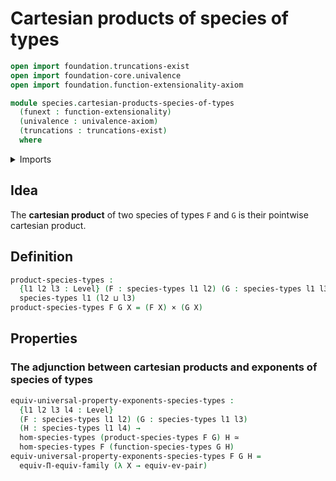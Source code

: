 # Cartesian products of species of types

```agda
open import foundation.truncations-exist
open import foundation-core.univalence
open import foundation.function-extensionality-axiom

module species.cartesian-products-species-of-types
  (funext : function-extensionality)
  (univalence : univalence-axiom)
  (truncations : truncations-exist)
  where
```

<details><summary>Imports</summary>

```agda
open import foundation.cartesian-product-types funext univalence
open import foundation.equivalences funext
open import foundation.functoriality-dependent-function-types funext univalence
open import foundation.universal-property-dependent-pair-types funext
open import foundation.universe-levels

open import species.cartesian-exponents-species-of-types funext univalence
open import species.morphisms-species-of-types funext univalence truncations
open import species.species-of-types funext univalence
```

</details>

## Idea

The **cartesian product** of two species of types `F` and `G` is their pointwise
cartesian product.

## Definition

```agda
product-species-types :
  {l1 l2 l3 : Level} (F : species-types l1 l2) (G : species-types l1 l3) →
  species-types l1 (l2 ⊔ l3)
product-species-types F G X = (F X) × (G X)
```

## Properties

### The adjunction between cartesian products and exponents of species of types

```agda
equiv-universal-property-exponents-species-types :
  {l1 l2 l3 l4 : Level}
  (F : species-types l1 l2) (G : species-types l1 l3)
  (H : species-types l1 l4) →
  hom-species-types (product-species-types F G) H ≃
  hom-species-types F (function-species-types G H)
equiv-universal-property-exponents-species-types F G H =
  equiv-Π-equiv-family (λ X → equiv-ev-pair)
```
